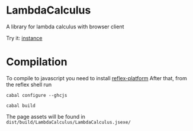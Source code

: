# LambdaCalculus
A library for lambda calculus with browser client

Try it: [instance](http://lambdasistemi.net/public/ghcjs/Lambda/)

# Compilation
To compile to javascript you need to install [reflex-platform](https://github.com/reflex-frp/reflex-platform)
After that, from the reflex shell run 

`cabal configure --ghcjs`

`cabal build`

The page assets will be found in `dist/build/LambdaCalculus/LambdaCalculus.jsexe/`
